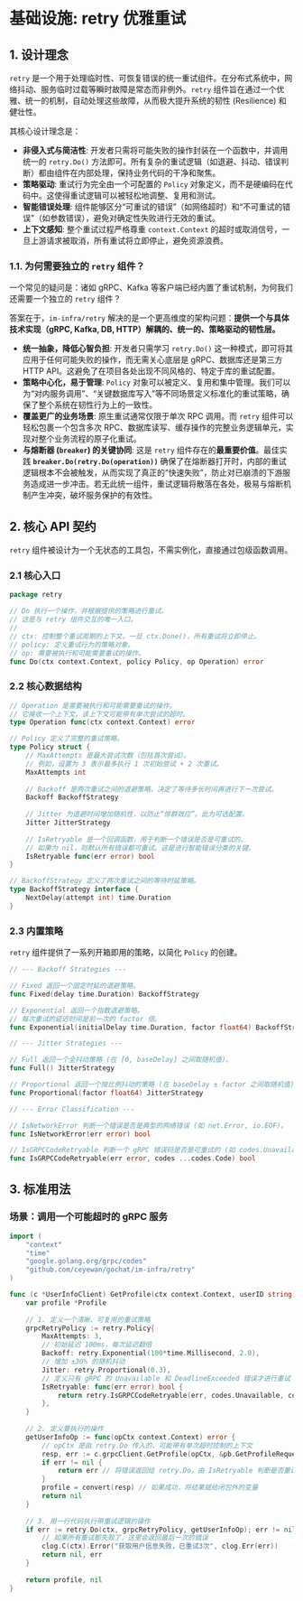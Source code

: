 # 基础设施: retry 优雅重试

## 1. 设计理念

`retry` 是一个用于处理临时性、可恢复错误的统一重试组件。在分布式系统中，网络抖动、服务临时过载等瞬时故障是常态而非例外。`retry` 组件旨在通过一个优雅、统一的机制，自动处理这些故障，从而极大提升系统的韧性 (Resilience) 和健壮性。

其核心设计理念是：
- **非侵入式与简洁性**: 开发者只需将可能失败的操作封装在一个函数中，并调用统一的 `retry.Do()` 方法即可。所有复杂的重试逻辑（如退避、抖动、错误判断）都由组件在内部处理，保持业务代码的干净和聚焦。
- **策略驱动**: 重试行为完全由一个可配置的 `Policy` 对象定义，而不是硬编码在代码中。这使得重试逻辑可以被轻松地调整、复用和测试。
- **智能错误处理**: 组件能够区分“可重试的错误”（如网络超时）和“不可重试的错误”（如参数错误），避免对确定性失败进行无效的重试。
- **上下文感知**: 整个重试过程严格尊重 `context.Context` 的超时或取消信号，一旦上游请求被取消，所有重试将立即停止，避免资源浪费。

### 1.1. 为何需要独立的 `retry` 组件？

一个常见的疑问是：诸如 gRPC、Kafka 等客户端已经内置了重试机制，为何我们还需要一个独立的 `retry` 组件？

答案在于，`im-infra/retry` 解决的是一个更高维度的架构问题：**提供一个与具体技术实现（gRPC, Kafka, DB, HTTP）解耦的、统一的、策略驱动的韧性层。**

- **统一抽象，降低心智负担**: 开发者只需学习 `retry.Do()` 这一种模式，即可将其应用于任何可能失败的操作，而无需关心底层是 gRPC、数据库还是第三方 HTTP API。这避免了在项目各处出现不同风格的、特定于库的重试配置。
- **策略中心化，易于管理**: `Policy` 对象可以被定义、复用和集中管理。我们可以为“对内服务调用”、“关键数据库写入”等不同场景定义标准化的重试策略，确保了整个系统在韧性行为上的一致性。
- **覆盖更广的业务场景**: 原生重试通常仅限于单次 RPC 调用。而 `retry` 组件可以轻松包裹一个包含多次 RPC、数据库读写、缓存操作的完整业务逻辑单元，实现对整个业务流程的原子化重试。
- **与熔断器 (`breaker`) 的关键协同**: 这是 `retry` 组件存在的**最重要价值**。最佳实践 **`breaker.Do(retry.Do(operation))`** 确保了在熔断器打开时，内部的重试逻辑根本不会被触发，从而实现了真正的“快速失败”，防止对已崩溃的下游服务造成进一步冲击。若无此统一组件，重试逻辑将散落在各处，极易与熔断机制产生冲突，破坏服务保护的有效性。

## 2. 核心 API 契约

`retry` 组件被设计为一个无状态的工具包，不需实例化，直接通过包级函数调用。

### 2.1 核心入口

```go
package retry

// Do 执行一个操作，并根据提供的策略进行重试。
// 这是与 retry 组件交互的唯一入口。
//
// ctx: 控制整个重试周期的上下文。一旦 ctx.Done()，所有重试将立即停止。
// policy: 定义重试行为的策略对象。
// op: 需要被执行和可能需要重试的操作。
func Do(ctx context.Context, policy Policy, op Operation) error
```

### 2.2 核心数据结构

```go
// Operation 是需要被执行和可能需要重试的操作。
// 它接收一个上下文，该上下文可能带有单次尝试的超时。
type Operation func(ctx context.Context) error

// Policy 定义了完整的重试策略。
type Policy struct {
    // MaxAttempts 是最大尝试次数（包括首次尝试）。
    // 例如，设置为 3 表示最多执行 1 次初始尝试 + 2 次重试。
    MaxAttempts int
    
    // Backoff 是两次重试之间的退避策略，决定了等待多长时间再进行下一次尝试。
    Backoff BackoffStrategy
    
    // Jitter 为退避时间增加随机性，以防止“惊群效应”。此为可选配置。
    Jitter JitterStrategy
    
    // IsRetryable 是一个回调函数，用于判断一个错误是否是可重试的。
    // 如果为 nil，则默认所有错误都可重试。这是进行智能错误分类的关键。
    IsRetryable func(err error) bool
}

// BackoffStrategy 定义了两次重试之间的等待时延策略。
type BackoffStrategy interface {
    NextDelay(attempt int) time.Duration
}
```

### 2.3 内置策略

`retry` 组件提供了一系列开箱即用的策略，以简化 `Policy` 的创建。

```go
// --- Backoff Strategies ---

// Fixed 返回一个固定时延的退避策略。
func Fixed(delay time.Duration) BackoffStrategy

// Exponential 返回一个指数退避策略。
// 每次重试的延迟时间是前一次的 factor 倍。
func Exponential(initialDelay time.Duration, factor float64) BackoffStrategy

// --- Jitter Strategies ---

// Full 返回一个全抖动策略 (在 [0, baseDelay] 之间取随机值)。
func Full() JitterStrategy

// Proportional 返回一个按比例抖动的策略 (在 baseDelay ± factor 之间取随机值)。
func Proportional(factor float64) JitterStrategy

// --- Error Classification ---

// IsNetworkError 判断一个错误是否是典型的网络错误 (如 net.Error, io.EOF)。
func IsNetworkError(err error) bool

// IsGRPCCodeRetryable 判断一个 gRPC 错误码是否是可重试的 (如 codes.Unavailable)。
func IsGRPCCodeRetryable(err error, codes ...codes.Code) bool
```

## 3. 标准用法

### 场景：调用一个可能超时的 gRPC 服务

```go
import (
    "context"
    "time"
    "google.golang.org/grpc/codes"
    "github.com/ceyewan/gochat/im-infra/retry"
)

func (c *UserInfoClient) GetProfile(ctx context.Context, userID string) (*Profile, error) {
    var profile *Profile
    
    // 1. 定义一个清晰、可复用的重试策略
    grpcRetryPolicy := retry.Policy{
        MaxAttempts: 3,
        // 初始延迟 100ms，每次延迟翻倍
        Backoff: retry.Exponential(100*time.Millisecond, 2.0),
        // 增加 ±30% 的随机抖动
        Jitter: retry.Proportional(0.3),
        // 定义只有 gRPC 的 Unavailable 和 DeadlineExceeded 错误才进行重试
        IsRetryable: func(err error) bool {
            return retry.IsGRPCCodeRetryable(err, codes.Unavailable, codes.DeadlineExceeded)
        },
    }
    
    // 2. 定义要执行的操作
    getUserInfoOp := func(opCtx context.Context) error {
        // opCtx 是由 retry.Do 传入的、可能带有单次超时控制的上下文
        resp, err := c.grpcClient.GetProfile(opCtx, &pb.GetProfileRequest{UserId: userID})
        if err != nil {
            return err // 将错误返回给 retry.Do，由 IsRetryable 判断是否重试
        }
        profile = convert(resp) // 如果成功，将结果赋给闭包外的变量
        return nil
    }
    
    // 3. 用一行代码执行带重试逻辑的操作
    if err := retry.Do(ctx, grpcRetryPolicy, getUserInfoOp); err != nil {
        // 如果所有重试都失败了，这里会返回最后一次的错误
        clog.C(ctx).Error("获取用户信息失败，已重试3次", clog.Err(err))
        return nil, err
    }
    
    return profile, nil
}